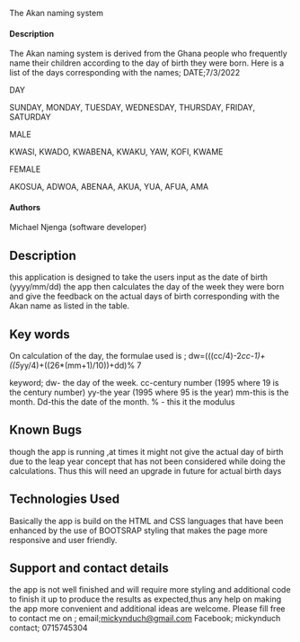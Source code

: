  The Akan naming system

#### Description
 The Akan naming system is derived from the Ghana people who frequently name their children according to the day of birth they were born.
Here is a list of the days corresponding with the names;
DATE;7/3/2022

DAY

SUNDAY,
MONDAY,
TUESDAY,
WEDNESDAY,
THURSDAY,
FRIDAY,
SATURDAY

MALE

KWASI,
KWADO,
KWABENA,
KWAKU,
YAW,
KOFI,
KWAME

FEMALE

AKOSUA,
ADWOA,
ABENAA,
AKUA,
YUA,
AFUA,
AMA

#### Authors  
Michael Njenga (software developer)

## Description
this application is designed to take the users input as the date of birth (yyyy/mm/dd)
the app then calculates the day of the week they were born and give the feedback on the actual days of birth corresponding with the Akan name as listed in the table.

## Key words
On calculation of the day, the formulae used is ;
dw=(((cc/4)-2*cc-1)+((5*yy/4)+((26*(mm+1)/10))+dd)% 7

keyword;
dw- the day of the week.
cc-century number (1995 where 19 is the century number)
yy-the year (1995 where 95 is the year)
mm-this is the month.
Dd-this the date of the month.
% - this it the modulus



## Known Bugs
though the app is running ,at times it might not give the actual day of birth due to the leap year concept that has not been considered while doing the calculations. Thus this will need an upgrade in future for actual birth days

## Technologies Used
Basically the app is build on the HTML and CSS languages that have been enhanced by the use of BOOTSRAP styling that makes the page more responsive and user friendly.

## Support and contact details
the app is not well finished and will require more styling and additional code to finish it up to produce the results as expected,thus any help on making the app more convenient and additional ideas are welcome. Please fill free to contact me on ;
email;mickynduch@gmail.com
Facebook; mickynduch
contact; 0715745304

  
